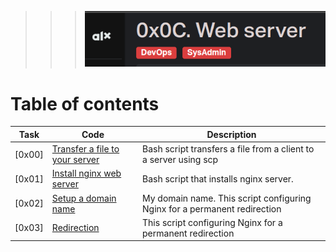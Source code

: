 >>> ![ssh](./assets/Screenshot%20from%202023-08-29%2015-49-58.png)

# Table of contents

Task  | Code | Description
----- | ------ | -----------
[0x00] | [Transfer a file to your server](./0-transfer_file) | Bash script transfers a file from a client to a server using scp
[0x01] | [Install nginx web server](./1-install_nginx_web_server) | Bash script that installs nginx server.
[0x02] | [Setup a domain name](./2-setup_a_domain_name) | My domain name. This script configuring Nginx for a permanent redirection
[0x03] | [Redirection](./3-redirection) | This script configuring Nginx for a permanent redirection